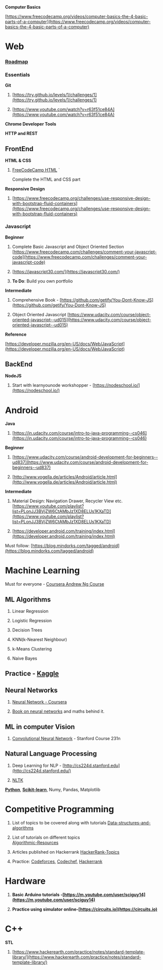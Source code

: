 **Computer Basics**

[https://www.freecodecamp.org/videos/computer-basics-the-4-basic-parts-of-a-computer](https://www.freecodecamp.org/videos/computer-basics-the-4-basic-parts-of-a-computer)   




# Web

### **[Roadmap](https://medium.freecodecamp.org/a-roadmap-to-becoming-a-web-developer-in-2017-b6ac3dddd0cf)**

### Essentials

**Git**

1. [https://try.github.io/levels/1/challenges/1](https://try.github.io/levels/1/challenges/1) 

2. [https://www.youtube.com/watch?v=r63f51ce84A](https://www.youtube.com/watch?v=r63f51ce84A) 

**Chrome Developer Tools**

**HTTP and REST**

## FrontEnd

**HTML & CSS**

1. [FreeCodeCamp HTML](https://www.freecodecamp.org/challenges/say-hello-to-html-elements)	`

	Complete the HTML and CSS part

**Responsive Design**

1. [https://www.freecodecamp.org/challenges/use-responsive-design-with-bootstrap-fluid-containers](https://www.freecodecamp.org/challenges/use-responsive-design-with-bootstrap-fluid-containers) 

### Javascript

**Beginner**

1. Complete Basic Javascript and Object Oriented Section [https://www.freecodecamp.com/challenges/comment-your-javascript-code](https://www.freecodecamp.com/challenges/comment-your-javascript-code) 

2. [https://javascript30.com/](https://javascript30.com/)

3. **To Do**: Build you own portfolio

	

**Intermediate**

1. Comprehensive Book - [https://github.com/getify/You-Dont-Know-JS](https://github.com/getify/You-Dont-Know-JS) 

2. Object Oriented Javascript [https://www.udacity.com/course/object-oriented-javascript--ud015](https://www.udacity.com/course/object-oriented-javascript--ud015) 

**Reference**

[https://developer.mozilla.org/en-US/docs/Web/JavaScript](https://developer.mozilla.org/en-US/docs/Web/JavaScript) 

## BackEnd

**NodeJS**

1. Start with learnyounode workshopper - [https://nodeschool.io/](https://nodeschool.io/)       





# Android

**Java**

1. [https://in.udacity.com/course/intro-to-java-programming--cs046](https://in.udacity.com/course/intro-to-java-programming--cs046)

 

**Beginner**	

1. [https://www.udacity.com/course/android-development-for-beginners--ud837](https://www.udacity.com/course/android-development-for-beginners--ud837) 

2. [http://www.vogella.de/articles/Android/article.html](http://www.vogella.de/articles/Android/article.html) 

**Intermediate**

1. Material Design: Navigation Drawer,  Recycler View etc. [https://www.youtube.com/playlist?list=PLonJJ3BVjZW6CtAMbJz1XD8ELUs1KXaTD](https://www.youtube.com/playlist?list=PLonJJ3BVjZW6CtAMbJz1XD8ELUs1KXaTD) 

2. [https://developer.android.com/training/index.html](https://developer.android.com/training/index.html) 

Must follow: [https://blog.mindorks.com/tagged/android](https://blog.mindorks.com/tagged/android)       





# Machine Learning

Must for everyone - [Coursera Andrew Ng Course](https://www.coursera.org/learn/machine-learning)

## ML Algorithms

1. Linear Regression

2. Logistic Regression

3. Decision Trees

4. KNN(k-Nearest Neighbour)

5. k-Means Clustering

6. Naive Bayes

## Practice - [Kaggle](https://www.kaggle.com/)

## Neural Networks

1. [Neural Network - Coursera](https://www.coursera.org/learn/neural-networks)

2. [Book on neural networks](http://neuralnetworksanddeeplearning.com/) and maths behind it.

## ML in computer Vision

1. [Convolutional Neural Network](http://cs231n.stanford.edu) - Stanford Course 231n

## Natural Language Processing

1. Deep Learning for NLP - [http://cs224d.stanford.edu](http://cs224d.stanford.edu/)

2. [NLTK](http://www.nltk.org/)

**[Python](https://www.udacity.com/course/intro-to-data-analysis--ud170)**,  **[Scikit-learn](https://github.com/justmarkham/scikit-learn-videos)**, Numy, Pandas, Matplotlib      

    


# Competitive Programming

1. List of topics to be covered along with tutorials 
[Data-structures-and-algorithms](https://discuss.codechef.com/questions/48877/data-structures-and-algorithms) 

2. List of tutorials on different topics 		
[Algorithmic-Resources](https://github.com/hkirat/Algorithmic-Resources) 

3. Articles published on Hackerrank [HackerRank-Topics](https://github.com/manoharreddyporeddy/HackerRank-Topics) 

4. Practice: [Codeforces](http://codeforces.com/), [Codechef](http://www.codechef.com/), [Hackerrank](https://www.hackerrank.com/)      





# Hardware

1. **Basic Arduino tutorials -[https://m.youtube.com/user/sciguy14](https://m.youtube.com/user/sciguy14)**

2. **Practice using simulator online-[https://circuits.io](https://circuits.io)**     





# C++

**STL**

1. [https://www.hackerearth.com/practice/notes/standard-template-library/](https://www.hackerearth.com/practice/notes/standard-template-library/)

    
